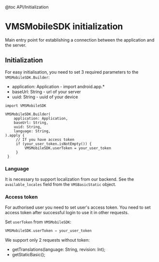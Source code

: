 @toc API/Initialization

# VMSMobileSDK initialization #

Main entry point for establishing a connection between the application and the server.


## Initialization

For easy initialisation, you need to set 3 required parameters to the `VMSMobileSDK.Builder`:

- application: Application - import android.app.*
- baseUrl: String - url of your server
- uuid: String - uuid of your device

```
import VMSMobileSDK

VMSMobileSDK.Builder(
    application: Application,
    baseUrl: String,
    uuid: String,
    language: String,
).apply {
     // If you have access token 
     if (your_user_token.isNotEmpty()) {
         VMSMobileSDK.userToken = your_user_token
     }
 }
```


### Language

It is necessary to support localization from our backend. See the `available_locales` field from the `VMSBasicStatic` object.


### Access token

For authorised user you need to set user's access token. You need to set access token after successful login to use it in other requests. 

Set `userToken` from `VMSMobileSDK`:

```kotlin
VMSMobileSDK.userToken = your_user_token
```

We support only 2 requests without token:

- getTranslations(language: String, revision: Int);
- getStaticBasic();